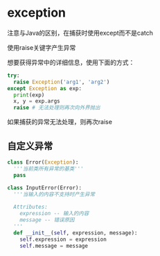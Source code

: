 # exception

注意与Java的区别，在捕获时使用except而不是catch

使用raise关键字产生异常

想要获得异常中的详细信息，使用下面的方式：

```python
try:
  raise Exception('arg1', 'arg2')
except Exception as exp:
  print(exp)
  x, y = exp.args
  raise # 无法处理则再次向外界抛出
```

如果捕获的异常无法处理，则再次raise

## 自定义异常

```python
class Error(Exception):
  '''当前类所有异常的基类'''
  pass

class InputError(Error):
  '''当输入的内容不支持时产生异常
  
  Attributes:
  	expression -- 输入的内容
  	message -- 错误原因
  '''
  def __init__(self, expression, message):
    self.expression = expression
    self.message = message
```

